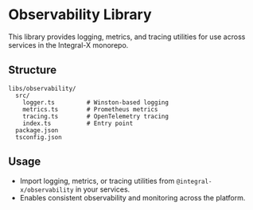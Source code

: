 # Observability Library

This library provides logging, metrics, and tracing utilities for use across services in the Integral-X monorepo.

## Structure

```
libs/observability/
  src/
    logger.ts         # Winston-based logging
    metrics.ts        # Prometheus metrics
    tracing.ts        # OpenTelemetry tracing
    index.ts          # Entry point
  package.json
  tsconfig.json
```

## Usage
- Import logging, metrics, or tracing utilities from `@integral-x/observability` in your services.
- Enables consistent observability and monitoring across the platform. 